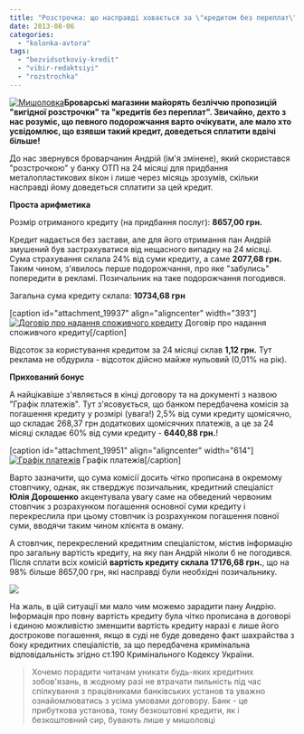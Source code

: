 ```yaml
---
title: "Розстрочка: що насправді ховається за \"кредитом без переплат\"?"
date: 2013-08-06
categories: 
  - "kolonka-avtora"
tags: 
  - "bezvidsotkoviy-kredit"
  - "vibir-redaktsiyi"
  - "rozstrochka"
---
```


[![Мишоловка](https://mpz.brovary.org/wp-content/uploads/2013/08/46c0daa487726.jpg)](https://mpz.brovary.org/wp-content/uploads/2013/08/46c0daa487726.jpg)**Броварські магазини майорять безліччю пропозицій "вигідної розстрочки" та "кредитів без переплат". Звичайно, дехто з нас розуміє, що певного подорожчання варто очікувати, але мало хто усвідомлює, що взявши такий кредит, доведеться сплатити вдвічі більше!**

До нас звернувся броварчанин Андрій (ім'я змінене), який скористався "розстрочкою" у банку ОТП на 24 місяці для придбання металопластикових вікон і лише через місяць зрозумів, скільки насправді йому доведеться сплатити за цей кредит.

**Проста арифметика**

Розмір отриманого кредиту (на придбання послуг): **8657,00 грн.**

Кредит надається без застави, але для його отримання пан Андрій змушений був застрахуватися від нещасного випадку на 24 місяці. Сума страхування склала 24% від суми кредиту, а саме **2077,68 грн.** Таким чином, з'явилось перше подорожчання, про яке "забулись" попередити в рекламі. Позичальник на таке подорожчання погодився.

Загальна сума кредиту склала: **10734,68 грн**

\[caption id="attachment\_19937" align="aligncenter" width="393"\][![Договір про надання споживчого кредиту](https://mpz.brovary.org/wp-content/uploads/2013/08/crop1.jpg "Договір про надання споживчого кредиту")](https://mpz.brovary.org/wp-content/uploads/2013/08/crop1.jpg) Договір про надання споживчого кредиту\[/caption\]

Відсоток за користування кредитом за 24 місяці склав **1,12 грн.** Тут реклама не обдурила - відсоток дійсно майже нульовий (0,01% на рік).

**Прихований бонус**

А найцікавіше з'являється в кінці договору та на документі з назвою "Графік платежів". Тут з'ясовується, що банком передбачена комісія за погашення кредиту у розмірі (увага!) 2,5% від суми кредиту щомісячно, що складає 268,37 грн додаткових щомісячних платежів, а це за 24 місяці складає 60% від суми кредиту - **6440,88 грн.**!

\[caption id="attachment\_19951" align="aligncenter" width="614"\][![Графік платежів](https://mpz.brovary.org/wp-content/uploads/2013/08/crop3.jpg "Графік платежів")](https://mpz.brovary.org/wp-content/uploads/2013/08/crop3.jpg) Графік платежів\[/caption\]

Варто зазначити, що сума комісії досить чітко прописана в окремому стовпчику, однак, як стверджує позичальник, кредитний спеціаліст **Юлія Дорошенко** акцентувала увагу саме на обведений червоним стовпчик з розрахунком погашення основної суми кредиту і перекреслила при цьому стовпчик із розрахунком погашення повної суми, вводячи таким чином клієнта в оману.

А стовпчик, перекреслений кредитним спеціалістом, містив інформацію про загальну вартість кредиту, на яку пан Андрій ніколи б не погодився. Після сплати всіх комісій **вартість кредиту склала 17176,68 грн.**, що на 98% більше 8657,00 грн, які насправді були необхідні позичальнику.

[![](https://mpz.brovary.org/wp-content/uploads/2013/08/diagram.jpg)](https://mpz.brovary.org/wp-content/uploads/2013/08/diagram.jpg)

На жаль, в цій ситуації ми мало чим можемо зарадити пану Андрію. Інформація про повну вартість кредиту була чітко прописана в договорі і єдиною можливістю зменшити вартість кредиту наразі є лише його дострокове погашення, якщо в суді не буде доведено факт шахрайства з боку кредитних спеціалістів, за що передбачена кримінальна відповідальність згідно ст.190 Кримінального Кодексу України.

> Хочемо порадити читачам уникати будь-яких кредитних зобов'язань, в жодному разі не втрачати пильність під час спілкування з працівниками банківських установ та уважно ознайомлюватись з усіма умовами договору. Банк - це прибуткова установа, тому безкоштовні кредити, як і безкоштовний сир, бувають лише у мишоловці
